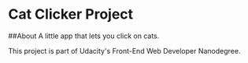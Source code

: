# Cat Clicker Project

##About
A little app that lets you click on cats.

This project is part of Udacity's Front-End Web Developer Nanodegree.